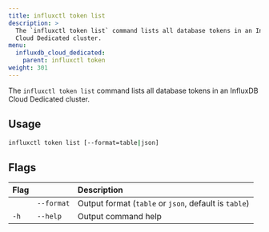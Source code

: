 ```yaml
---
title: influxctl token list
description: >
  The `influxctl token list` command lists all database tokens in an InfluxDB
  Cloud Dedicated cluster.
menu:
  influxdb_cloud_dedicated:
    parent: influxctl token
weight: 301
---
```


The `influxctl token list` command lists all database tokens in an InfluxDB Cloud
Dedicated cluster.

## Usage

```sh
influxctl token list [--format=table|json]
```

## Flags

| Flag |            | Description                                           |
| :--- | :--------- | :---------------------------------------------------- |
|      | `--format` | Output format (`table` or `json`, default is `table`) |
| `-h` | `--help`   | Output command help                                   |
